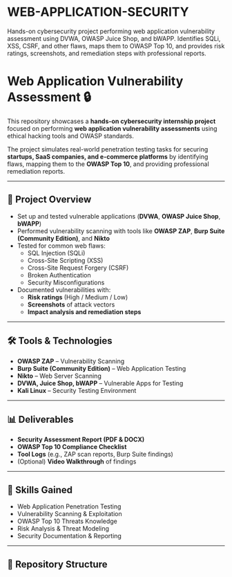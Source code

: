 # WEB-APPLICATION-SECURITY
Hands-on cybersecurity project performing web application vulnerability assessment using DVWA, OWASP Juice Shop, and bWAPP. Identifies SQLi, XSS, CSRF, and other flaws, maps them to OWASP Top 10, and provides risk ratings, screenshots, and remediation steps with professional reports.
# Web Application Vulnerability Assessment 🔒

This repository showcases a **hands-on cybersecurity internship project** focused on performing **web application vulnerability assessments** using ethical hacking tools and OWASP standards.  

The project simulates real-world penetration testing tasks for securing **startups, SaaS companies, and e-commerce platforms** by identifying flaws, mapping them to the **OWASP Top 10**, and providing professional remediation reports.  

---

## 🚀 Project Overview
- Set up and tested vulnerable applications (**DVWA**, **OWASP Juice Shop**, **bWAPP**)  
- Performed vulnerability scanning with tools like **OWASP ZAP**, **Burp Suite (Community Edition)**, and **Nikto**  
- Tested for common web flaws:
  - SQL Injection (SQLi)  
  - Cross-Site Scripting (XSS)  
  - Cross-Site Request Forgery (CSRF)  
  - Broken Authentication  
  - Security Misconfigurations  
- Documented vulnerabilities with:
  - **Risk ratings** (High / Medium / Low)  
  - **Screenshots** of attack vectors  
  - **Impact analysis and remediation steps**  

---

## 🛠️ Tools & Technologies
- **OWASP ZAP** – Vulnerability Scanning  
- **Burp Suite (Community Edition)** – Web Application Testing  
- **Nikto** – Web Server Scanning  
- **DVWA, Juice Shop, bWAPP** – Vulnerable Apps for Testing  
- **Kali Linux** – Security Testing Environment  

---

## 📊 Deliverables
- **Security Assessment Report (PDF & DOCX)**  
- **OWASP Top 10 Compliance Checklist**  
- **Tool Logs** (e.g., ZAP scan reports, Burp Suite findings)  
- (Optional) **Video Walkthrough** of findings  

---

## 🎯 Skills Gained
- Web Application Penetration Testing  
- Vulnerability Scanning & Exploitation  
- OWASP Top 10 Threats Knowledge  
- Risk Analysis & Threat Modeling  
- Security Documentation & Reporting  

---

## 📂 Repository Structure

